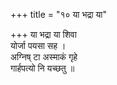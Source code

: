 +++
title = "१० या भद्रा या"

+++
या भद्रा या शिवा  
योर्जा पयसा सह ।  
अग्निष् टा अस्माकं गृहे  
गार्हपत्यो नि यच्छतु ॥